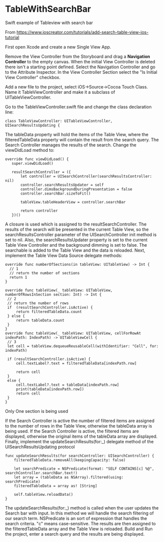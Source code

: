 # TableWithSearchBar
Swift example of Tableview with search bar

From https://www.ioscreator.com/tutorials/add-search-table-view-ios-tutorial

First open Xcode and create a new Single View App.


Remove the View Controller from the Storyboard and drag a **Navigation Controller** to the empty canvas. 
When the initial View Controller is deleted there isn't a starting point defined. Select the Navigation Controller and go to
the Attribute Inspector. In the View Controller Section  select the "Is Initial View Controller" checkbox.

 Add a new file to the project, select iOS->Source->Cocoa Touch Class. Name it TableViewController and make it a subclass of UITableViewController.
 
 Go to the TableViewController.swift file and change the class declaration line:
 ```
 class TableViewController: UITableViewController, UISearchResultsUpdating {
 ```
 
 The tableData property will hold the items of the Table View, where the filteredTableData property will contain the result from the search query. The Search Controller manages the results of the search. 
 Change the viewDidLoad method to:
 ```
 override func viewDidLoad() {
    super.viewDidLoad()

    resultSearchController = ({
        let controller = UISearchController(searchResultsController: nil)
        controller.searchResultsUpdater = self
        controller.dimsBackgroundDuringPresentation = false
        controller.searchBar.sizeToFit()

        tableView.tableHeaderView = controller.searchBar

        return controller
    })()
 ```
 A closure is used which is assigned to the resultSearchController. The results of the search will be presented in the 
 current Table View, so the searchResultsController parameter of the UISearchController init method is set to nil. Also, 
 the searchResultsUpdater property is set to the current Table View Controller and the background dimming is set to false. 
 The searchable is added to the Table View and the data is reloaded. 
 Next, implement the Table View Data Source delegate methods:
 ```
 override func numberOfSections(in tableView: UITableView) -> Int {
   // 1 
   // return the number of sections
   return 1
}

override func tableView(_ tableView: UITableView, numberOfRowsInSection section: Int) -> Int {
  // 2
  // return the number of rows
  if  (resultSearchController.isActive) {
      return filteredTableData.count
  } else {
      return tableData.count
  }
}
override func tableView(_ tableView: UITableView, cellForRowAt indexPath: IndexPath) -> UITableViewCell {
  // 3
  let cell = tableView.dequeueReusableCell(withIdentifier: "Cell", for: indexPath)

  if (resultSearchController.isActive) {
      cell.textLabel?.text = filteredTableData[indexPath.row]

      return cell
  }
  else {
      cell.textLabel?.text = tableData[indexPath.row]
      print(tableData[indexPath.row])
      return cell
  }
}
 ```
 Only One section is being used

If the Search Controller is active the number of filtered items are assigned to the number of rows in the Table View, 
otherwise the tableData array is being used.
If the Search Controller is active, the filtered items are displayed, otherwise the original items of the tableData array are displayed.
Finally, implement the updateSearchResults(for:_) delegate method of the UISearchResultsUpdating protocol
```
func updateSearchResults(for searchController: UISearchController) {
    filteredTableData.removeAll(keepingCapacity: false)

    let searchPredicate = NSPredicate(format: "SELF CONTAINS[c] %@", searchController.searchBar.text!)
    let array = (tableData as NSArray).filtered(using: searchPredicate)
    filteredTableData = array as! [String]

    self.tableView.reloadData()
}
```

The updateSearchResults(for:_) method is called when the user updates the Search bar with input. In this method we will handle the search filtering of our search term. NSPredicate is an sort of expression that handles the search criteria. "c" means case-sensitive. The results are then assigned to the filteredTableData array and the Table View is reloaded.
Build and Run the project, enter a search query and the results are being displayed.
